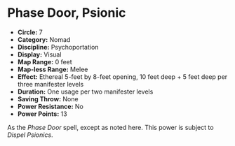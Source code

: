 # Phase Door, Psionic

- **Circle:** 7
- **Category:** Nomad
- **Discipline:** Psychoportation
- **Display:** Visual
- **Map Range:** 0 feet
- **Map-less Range:** Melee
- **Effect:** Ethereal 5-feet by 8-feet opening, 10 feet deep + 5 feet deep per three manifester levels
- **Duration:** One usage per two manifester levels
- **Saving Throw:** None
- **Power Resistance:** No
- **Power Points:** 13

As the *Phase Door* spell, except as noted here. This power is subject to *Dispel Psionics*.
